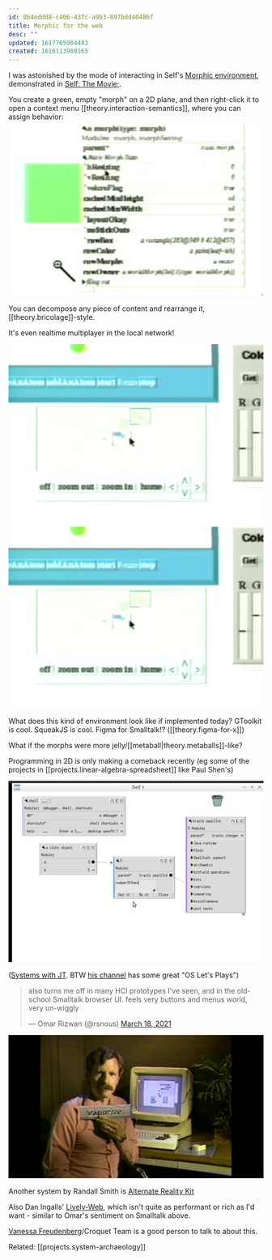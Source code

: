 ```yaml
---
id: 0b4eddd8-c406-43fc-a9b3-897bdd40486f
title: Morphic for the web
desc: ""
updated: 1617765904483
created: 1616113980165
---
```


I was astonished by the mode of interacting in Self's [Morphic environment](https://handbook.selflanguage.org/2017.1/morphic.html), demonstrated in [Self: The Movie;](https://www.youtube.com/watch?v=Ox5P7QyL774).

You create a green, empty "morph" on a 2D plane, and then right-click it to open a context menu [[theory.interaction-semantics]], where you can assign behavior:
![](/assets/images/2021-03-18-20-35-15.png)

You can decompose any piece of content and rearrange it, [[theory.bricolage]]-style.

It's even realtime multiplayer in the local network!

![](/assets/images/2021-03-18-20-39-31.png)![](/assets/images/2021-03-18-20-39-32.png)

What does this kind of environment look like if implemented today? GToolkit is cool. SqueakJS is cool. Figma for Smalltalk!? ([[theory.figma-for-x]])

What if the morphs were more jelly/[[metaball|theory.metaballs]]-like?

Programming in 2D is only making a comeback recently (eg some of the projects in [[projects.linear-algebra-spreadsheet]] like Paul Shen's)

![](/assets/images/2021-03-18-20-41-44.png)

([Systems with JT](https://www.youtube.com/watch?v=CCx6Nj_Hr1g). BTW [his channel](https://www.youtube.com/user/giard321/featured) has some great "OS Let's Plays")

<blockquote class="twitter-tweet"><p lang="en" dir="ltr">also turns me off in many HCI prototypes I&#39;ve seen, and in the old-school Smalltalk browser UI. feels very buttons and menus world, very un-wiggly</p>&mdash; Omar Rizwan (@rsnous) <a href="https://twitter.com/rsnous/status/1372694522669330437?ref_src=twsrc%5Etfw">March 18, 2021</a></blockquote> <script async src="https://platform.twitter.com/widgets.js" charset="utf-8"></script>

![](assets/images/vaporize.gif)

Another system by Randall Smith is [Alternate Reality Kit](https://www.youtube.com/watch?v=I9LZ6TnSP40)

Also Dan Ingalls' [Lively-Web](https://lively-web.org/), which isn't quite as performant or rich as I'd want - similar to Omar's sentiment on Smalltalk above.

[Vanessa Freudenberg](https://twitter.com/codefrau)/Croquet Team is a good person to talk to about this.

Related: [[projects.system-archaeology]]
